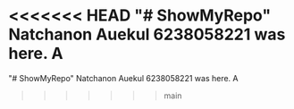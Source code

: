 <<<<<<< HEAD
"# ShowMyRepo"
Natchanon Auekul 6238058221 was here.
A
=======
"# ShowMyRepo" 
Natchanon Auekul 6238058221 was here.
A
>>>>>>> main
